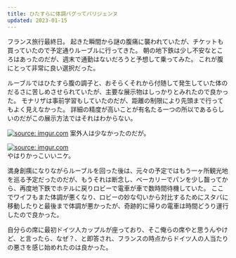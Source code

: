 ```yaml
---
title: ひたすらに体調バグってパリジェンヌ
updated: 2023-01-15
---
```


フランス旅行最終日。
起きた瞬間から謎の腹痛に襲われていたが、チケットも買っていたので予定通りルーブルに行ってきた。
朝の地下鉄は少し不安なところはあったのだが、週末で通勤はないだろうと予想して乗ってみた。
これが腹にとって非常に良い選択だった。

ルーブルではひたすら腹の調子と、おそらくそれから付随して発生していた体のだるさに苦しめさせられていたが、主要な展示物はしっかりとみれたので良かった。
モナリザは事前学習もしていたのだが、距離の制限により先頭まで行ってもよく見えなかった。
詳細の精度が高いことが有名たる一つの所以であるらしいのだがこの展示方法ではそれはわからない。

<a href="https://imgur.com/iDzXhN4"><img src="https://i.imgur.com/iDzXhN4.jpg" title="source: imgur.com" /></a>
案外人は少なかったのだが。

<a href="https://imgur.com/ZR0FydG"><img src="https://i.imgur.com/ZR0FydG.jpg" title="source: imgur.com" /></a>  
やはりかっこいいニケ。

満身創痍になりながらルーブルを回った後は、元々の予定ではもう一ヶ所観光地を巡る予定だったのだが、もうそれは断念し、ベーカリーでパンを少し齧ってから、再度地下鉄でホテルに戻りロビーで電車が車で数時間待機していた。
ここでワイフもまた体調が悪くなり、ロビーの妙な匂いから対比するためにスタバに移動したりと最後まで体調が悪かったが、奇跡的に帰りの電車は時間どうり運行したので良かった。

自分らの席に最初ドイツ人カップルが座っており、そこ俺らの席やと思うんやけど、と言ったら、なぜ？、と即答され、フランスの時点からドイツ人の人当たりの悪さを感じ始めれたのは良かった。
